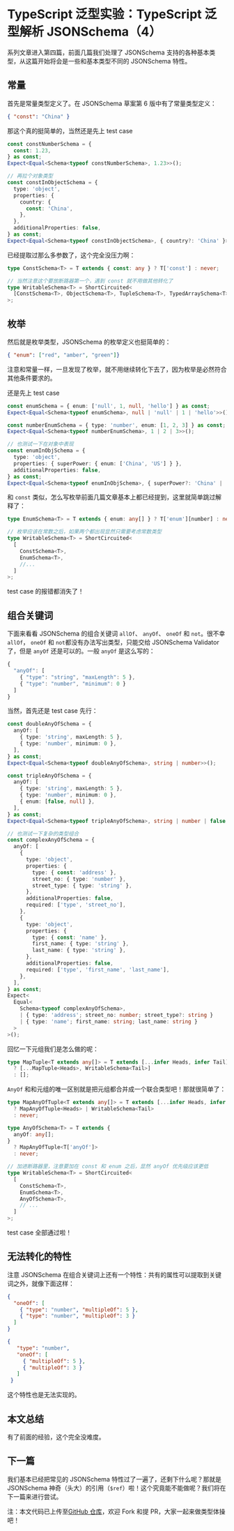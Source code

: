 # TypeScript 泛型实验：TypeScript 泛型解析 JSONSchema（4）

系列文章进入第四篇，前面几篇我们处理了 JSONSchema 支持的各种基本类型，从这篇开始将会是一些和基本类型不同的 JSONSchema 特性。

## 常量

首先是常量类型定义了。在 JSONSchema 草案第 6 版中有了常量类型定义：

```JSON
{ "const": "China" }
```

那这个真的挺简单的，当然还是先上 test case

```TypeScript
const constNumberSchema = {
  const: 1.23,
} as const;
Expect<Equal<Schema<typeof constNumberSchema>, 1.23>>();

// 再拉个对象类型
const constInObjectSchema = {
  type: 'object',
  properties: {
    country: {
      const: 'China',
    },
  },
  additionalProperties: false,
} as const;
Expect<Equal<Schema<typeof constInObjectSchema>, { country?: 'China' }>>();
```

已经提取过那么多参数了，这个完全没压力啊：

```TypeScript
type ConstSchema<T> = T extends { const: any } ? T['const'] : never;

// 当然注意这个要放断路器第一个，遇到 const 就不用做其他转化了
type WritableSchema<T> = ShortCircuited<
  [ConstSchema<T>, ObjectSchema<T>, TupleSchema<T>, TypedArraySchema<T>, BasicSchema<T>]
>;
```

## 枚举

然后就是枚举类型，JSONSchema 的枚举定义也挺简单的：

```JSON
{ "enum": ["red", "amber", "green"]}
```

注意和常量一样，一旦发现了枚举，就不用继续转化下去了，因为枚举是必然符合其他条件要求的。

还是先上 test case

```TypeScript
const enumSchema = { enum: ['null', 1, null, 'hello'] } as const;
Expect<Equal<Schema<typeof enumSchema>, null | 'null' | 1 | 'hello'>>();

const numberEnumSchema = { type: 'number', enum: [1, 2, 3] } as const;
Expect<Equal<Schema<typeof numberEnumSchema>, 1 | 2 | 3>>();

// 也测试一下在对象中表现
const enumInObjSchema = {
  type: 'object',
  properties: { superPower: { enum: ['China', 'US'] } },
  additionalProperties: false,
} as const;
Expect<Equal<Schema<typeof enumInObjSchema>, { superPower?: 'China' | 'US' }>>();
```

和 `const` 类似，怎么写枚举前面几篇文章基本上都已经提到，这里就简单跳过解释了：

```TypeScript
type EnumSchema<T> = T extends { enum: any[] } ? T['enum'][number] : never;

// 枚举应该在常数之后，如果两个都出现显然只需要考虑常数类型
type WritableSchema<T> = ShortCircuited<
  [
    ConstSchema<T>,
    EnumSchema<T>,
    //...
  ]
>;
```

test case 的报错都消失了！

## 组合关键词

下面来看看 JSONSchema 的组合关键词 `allOf`、 `anyOf`、 `oneOf` 和 `not`。很不幸 `allOf`， `oneOf` 和 `not`都没有办法写出类型，只能交给 JSONSchema Validator 了，但是 `anyOf` 还是可以的。一般 `anyOf` 是这么写的：

```TypeScript
{
  "anyOf": [
    { "type": "string", "maxLength": 5 },
    { "type": "number", "minimum": 0 }
  ]
}
```

当然，首先还是 test case 先行：

```TypeScript
const doubleAnyOfSchema = {
  anyOf: [
    { type: 'string', maxLength: 5 },
    { type: 'number', minimum: 0 },
  ],
} as const;
Expect<Equal<Schema<typeof doubleAnyOfSchema>, string | number>>();

const tripleAnyOfSchema = {
  anyOf: [
    { type: 'string', maxLength: 5 },
    { type: 'number', minimum: 0 },
    { enum: [false, null] },
  ],
} as const;
Expect<Equal<Schema<typeof tripleAnyOfSchema>, string | number | false | null>>();

// 也测试一下复杂的类型组合
const complexAnyOfSchema = {
  anyOf: [
    {
      type: 'object',
      properties: {
        type: { const: 'address' },
        street_no: { type: 'number' },
        street_type: { type: 'string' },
      },
      additionalProperties: false,
      required: ['type', 'street_no'],
    },
    {
      type: 'object',
      properties: {
        type: { const: 'name' },
        first_name: { type: 'string' },
        last_name: { type: 'string' },
      },
      additionalProperties: false,
      required: ['type', 'first_name', 'last_name'],
    },
  ],
} as const;
Expect<
  Equal<
    Schema<typeof complexAnyOfSchema>,
    | { type: 'address'; street_no: number; street_type?: string }
    | { type: 'name'; first_name: string; last_name: string }
  >
>();
```

回忆一下元组我们是怎么做的呢：

```TypeScript
type MapTuple<T extends any[]> = T extends [...infer Heads, infer Tail]
  ? [...MapTuple<Heads>, WritableSchema<Tail>]
  : [];
```

`AnyOf` 和和元组的唯一区别就是把元组都合并成一个联合类型吧！那就很简单了：

```TypeScript
type MapAnyOfTuple<T extends any[]> = T extends [...infer Heads, infer Tail]
  ? MapAnyOfTuple<Heads> | WritableSchema<Tail>
  : never;

type AnyOfSchema<T> = T extends {
  anyOf: any[];
}
  ? MapAnyOfTuple<T['anyOf']>
  : never;

// 加进断路器里，注意要加在 const 和 enum 之后，显然 anyOf 优先级应该更低
type WritableSchema<T> = ShortCircuited<
  [
    ConstSchema<T>,
    EnumSchema<T>,
    AnyOfSchema<T>,
    // ...
  ]
>;
```

test case 全部通过啦！

## 无法转化的特性

注意 JSONSchema 在组合关键词上还有一个特性：共有的属性可以提取到关键词之外，就像下面这样：

```JSON
{
  "oneOf": [
    { "type": "number", "multipleOf": 5 },
    { "type": "number", "multipleOf": 3 }
  ]
}
```

```JSON
{
   "type": "number",
   "oneOf": [
     { "multipleOf": 5 },
     { "multipleOf": 3 }
   ]
 }
```

这个特性也是无法实现的。

## 本文总结

有了前面的经验，这个完全没难度。

## 下一篇

我们基本已经把常见的 JSONSchema 特性过了一遍了，还剩下什么呢？那就是 JSONSchema 神奇（头大）的引用（`$ref`）啦！这个究竟能不能做呢？我们将在下一篇来进行尝试。

注：本文代码已上传至[GitHub 仓库](https://github.com/YuJianrong/jsonschema-ts-type)，欢迎 Fork 和提 PR，大家一起来做类型体操吧！
